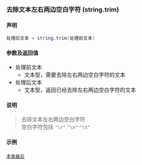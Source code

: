 ### 去除文本左右两边空白字符 \(**string\.trim**\)


#### 声明
```lua
处理后文本 = string.trim(处理前文本)
```


#### 参数及返回值
- 处理前文本
    - 文本型，需要去除左右两边空白字符的文本
- 处理后文本
    - 文本型，返回已经去除左右两边空白字符的文本


#### 说明
> 去除文本左右两边空白字符  
> 空白字符包括 `"\r"` `"\n"` `"\t"`  


#### 示例  
[`本章最后`](/Handbook/ext-string/samples.md)  

